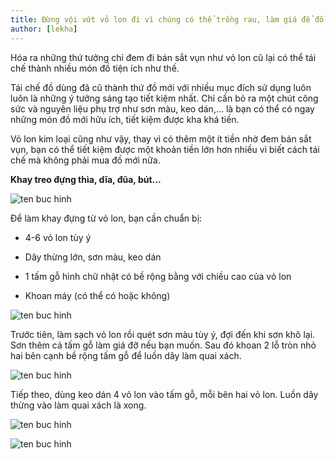 ```yaml
---
title: Đừng vội vứt vỏ lon đi vì chúng có thể trồng rau, làm giá để đồ vừa đẹp vừa rẻ
author: [lekha]
---
```

Hóa ra những thứ tưởng chỉ đem đi bán sắt vụn như vỏ lon cũ lại có thể tái chế thành nhiều món đồ tiện ích như thế.


Tái chế đồ dùng đã cũ thành thứ đồ mới với nhiều mục đích sử dụng luôn luôn là những ý tưởng sáng tạo tiết kiệm nhất. Chỉ cần bỏ ra một chút công sức và nguyên liệu phụ trợ như sơn màu, keo dán,... là bạn có thể có ngay những món đồ mới hữu ích, tiết kiệm được kha khá tiền.

Vỏ lon kim loại cũng như vậy, thay vì có thêm một ít tiền nhờ đem bán sắt vụn, bạn có thể tiết kiệm được một khoản tiền lớn hơn nhiều vì biết cách tái chế mà không phải mua đồ mới nữa. 

**Khay treo đựng thìa, dĩa, đũa, bút...**

![ten buc hinh](https://eva-img.24hstatic.com/upload/4-2017/images/2017-10-26/dung-voi-vut-vo-lon-di-vi-chung-co-the-trong-rau-lam-gia-de-do-vua-dep-vua-re-1-1509015459-width600height450.jpg "ten buc hinh")

Để làm khay đựng từ vỏ lon, bạn cần chuẩn bị:

- 4-6 vỏ lon tùy ý

- Dây thừng lớn, sơn màu, keo dán

- 1 tấm gỗ hình chữ nhật có bề rộng bằng với chiều cao của vỏ lon

- Khoan máy (có thể có hoặc không)

![ten buc hinh](https://eva-img.24hstatic.com/upload/4-2017/images/2017-10-26/dung-voi-vut-vo-lon-di-vi-chung-co-the-trong-rau-lam-gia-de-do-vua-dep-vua-re-2-1509015459-width600height450.jpg "ten buc hinh")

Trước tiên, làm sạch vỏ lon rồi quét sơn màu tùy ý, đợi đến khi sơn khô lại. Sơn thêm cả tấm gỗ làm giá đỡ nếu bạn muốn. Sau đó khoan 2 lỗ tròn nhỏ hai bên cạnh bề rộng tấm gỗ để luồn dây làm quai xách.

![ten buc hinh](https://eva-img.24hstatic.com/upload/4-2017/images/2017-10-26/dung-voi-vut-vo-lon-di-vi-chung-co-the-trong-rau-lam-gia-de-do-vua-dep-vua-re-3-1509015459-width600height450.jpg "ten buc hinh")

Tiếp theo, dùng keo dán 4 vỏ lon vào tấm gỗ, mỗi bên hai vỏ lon. Luồn dây thừng vào làm quai xách là xong.

![ten buc hinh](https://eva-img.24hstatic.com/upload/4-2017/images/2017-10-26/dung-voi-vut-vo-lon-di-vi-chung-co-the-trong-rau-lam-gia-de-do-vua-dep-vua-re-4-1509015459-width600height450.jpg "ten buc hinh")


![ten buc hinh](https://eva-img.24hstatic.com/upload/4-2017/images/2017-10-26/dung-voi-vut-vo-lon-di-vi-chung-co-the-trong-rau-lam-gia-de-do-vua-dep-vua-re-4-2-1509015459-width600height600.jpg "ten buc hinh")
